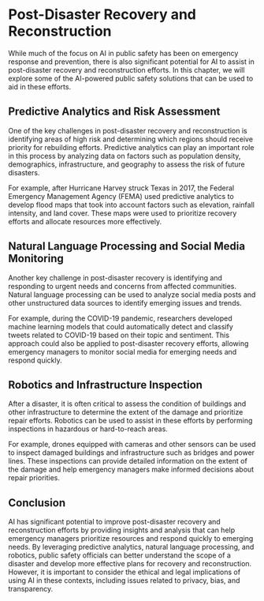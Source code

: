 Post-Disaster Recovery and Reconstruction
========================================================================================

While much of the focus on AI in public safety has been on emergency response and prevention, there is also significant potential for AI to assist in post-disaster recovery and reconstruction efforts. In this chapter, we will explore some of the AI-powered public safety solutions that can be used to aid in these efforts.

Predictive Analytics and Risk Assessment
----------------------------------------

One of the key challenges in post-disaster recovery and reconstruction is identifying areas of high risk and determining which regions should receive priority for rebuilding efforts. Predictive analytics can play an important role in this process by analyzing data on factors such as population density, demographics, infrastructure, and geography to assess the risk of future disasters.

For example, after Hurricane Harvey struck Texas in 2017, the Federal Emergency Management Agency (FEMA) used predictive analytics to develop flood maps that took into account factors such as elevation, rainfall intensity, and land cover. These maps were used to prioritize recovery efforts and allocate resources more effectively.

Natural Language Processing and Social Media Monitoring
-------------------------------------------------------

Another key challenge in post-disaster recovery is identifying and responding to urgent needs and concerns from affected communities. Natural language processing can be used to analyze social media posts and other unstructured data sources to identify emerging issues and trends.

For example, during the COVID-19 pandemic, researchers developed machine learning models that could automatically detect and classify tweets related to COVID-19 based on their topic and sentiment. This approach could also be applied to post-disaster recovery efforts, allowing emergency managers to monitor social media for emerging needs and respond quickly.

Robotics and Infrastructure Inspection
--------------------------------------

After a disaster, it is often critical to assess the condition of buildings and other infrastructure to determine the extent of the damage and prioritize repair efforts. Robotics can be used to assist in these efforts by performing inspections in hazardous or hard-to-reach areas.

For example, drones equipped with cameras and other sensors can be used to inspect damaged buildings and infrastructure such as bridges and power lines. These inspections can provide detailed information on the extent of the damage and help emergency managers make informed decisions about repair priorities.

Conclusion
----------

AI has significant potential to improve post-disaster recovery and reconstruction efforts by providing insights and analysis that can help emergency managers prioritize resources and respond quickly to emerging needs. By leveraging predictive analytics, natural language processing, and robotics, public safety officials can better understand the scope of a disaster and develop more effective plans for recovery and reconstruction. However, it is important to consider the ethical and legal implications of using AI in these contexts, including issues related to privacy, bias, and transparency.
